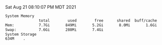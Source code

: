Sat Aug 21 08:10:07 PM MDT 2021
```bash
System Memory
               total        used        free      shared  buff/cache   available
Mem:           7.7Gi       849Mi       5.2Gi       8.0Mi       1.6Gi       6.5Gi
Swap:          7.6Gi       280Mi       7.4Gi
System Storage
634M	.
```
```bash
